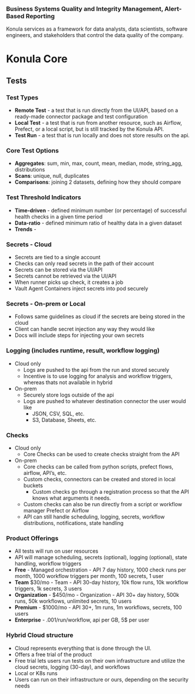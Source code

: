 
### Business Systems Quality and Integrity Management, Alert-Based Reporting

Konula services as a framework for data analysts, data scientists, software engineers, and stakeholders that control the data quality of the company. 

# Konula Core
## Tests
### Test Types
- **Remote Test** - a test that is run directly from the UI/API, based on a ready-made connector package and test configuration
- **Local Test** - a test that is run from another resource, such as Airflow, Prefect, or a local script, but is still tracked by the Konula API. 
- **Test Run** - a test that is run locally and does not store results on the api.
### Core Test Options
- **Aggregates**: sum, min, max, count, mean, median, mode, string_agg, distributions
- **Scans**: unique, null, duplicates
- **Comparisons**: joining 2 datasets, defining how they should compare

### Test Threshold Indicators
- **Time-driven** - defined minimum number (or percentage) of successful health checks in a given time period
- **Data-ratio** - defined minimum ratio of healthy data in a given dataset
- **Trends** - 

### Secrets - Cloud
- Secrets are tied to a single account
- Checks can only read secrets in the path of their account
- Secrets can be stored via the UI/API
- Secrets cannot be retrieved via the UI/API
- When runner picks up check, it creates a job
- Vault Agent Containers inject secrets into pod securely

### Secrets - On-prem or Local
- Follows same guidelines as cloud if the secrets are being stored in the cloud
- Client can handle secret injection any way they would like
- Docs will include steps for injecting your own secrets

### Logging (includes runtime, result, workflow logging)
- Cloud only
    - Logs are pushed to the api from the run and stored securely 
    - Incentive is to use logging for analysis and workflow triggers, whereas thats not available in hybrid
- On-prem
    - Securely store logs outside of the api
    - Logs are pushed to whatever destination connector the user would like
        - JSON, CSV, SQL, etc.
        - S3, Database, Sheets, etc.

### Checks
- Cloud only
    - Core Checks can be used to create checks straight from the API
- On-prem
    - Core checks can be called from python scripts, prefect flows, airflow, API’s, etc.
    - Custom checks, connectors can be created and stored in local buckets 
        - Custom checks go through a registration process so that the API knows what arguments it needs. 
	- Custom checks can also be run directly from a script or workflow manager Prefect or Airflow
    - API can still handle scheduling, logging, secrets, workflow distributions, notifications, state handling

### Product Offerings
- All tests will run on user resources
- API will manage scheduling, secrets (optional), logging (optional), state handling, workflow triggers
- **Free** - Managed orchestration - API 7 day history, 1000 check runs per month, 1000 workflow triggers per month, 100 secrets, 1 user
- **Team** $30/mo - Team - API 30-day history, 10k flow runs, 10k workflow triggers, 1k secrets, 3 users
- **Organization** - $450/mo - Organization - API 30+ day history, 500k runs, 50k workflows, unlimited secrets, 10 users
- **Premium** - $1000/mo - API 30+, 1m runs, 1m workflows, secrets, 100 users
- **Enterprise** - .001/run/workflow, api per GB, 5$ per user

### Hybrid Cloud structure
- Cloud represents everything that is done through the UI. 
- Offers a free trial of the product
- Free trial lets users run tests on their own infrastructure and utilize the cloud secrets, logging (30-day), and workflows
- Local or K8s runs
- Users can run on their infrastructure or ours, depending on the security needs

